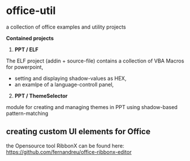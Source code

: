 # office-util
a collection of office examples and utility projects

**Contained projects**
1. **PPT / ELF**

The ELF project (addin + source-file) contains a collection of VBA Macros for powerpoint, 
*  setting and displaying shadow-values as HEX,
*  an examlpe of a language-controll panel,

2. **PPT / ThemeSelector**

module for creating and managing themes in PPT using shadow-based pattern-matching


## creating custom UI elements for Office
the Opensource tool RibbonX can be found here:
https://github.com/fernandreu/office-ribbonx-editor

